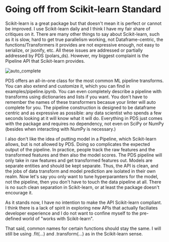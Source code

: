 # Going off from Scikit-learn Standard

Scikit-learn is a great package but that doesn't mean it is perfect or cannot be improved. I use Scikit-learn daily and I think I have my fair share of critiques on it. There are many other things to say about Scikit-learn, such as it is slow, hard to get true parallelism working, not Dataframe-centric, the functions/Transformers it provides are not expressive enough, not easy to serialize, or jsonify, etc. All these issues are addressed or partially addressed by PDS (polars_ds). However, my biggest complaint is the Pipeline API that Scikit-learn provides.

![auto_complete](examples/auto_complete.png)

PDS offers an all-in-one class for the most common ML pipeline transforms. You can also extend and customize it, which you can find in examples/pipeline.ipynb. You can even completely describe a pipeline with transforms using dictionaries and lists if you want. You don't have to remember the names of these transformers becasue your linter will auto complete for you. The pipeline construction is designed to be dataframe centric and as expressive as possible: any data scientist who spends a few seconds looking at it will know what it will do. Everything in PDS just comes with the package and requires no dependency, not even on SciPy or NumPy (besides when interacting with NumPy is necessary.)

I also don't like the idea of putting model in a Pipeline, which Scikit-learn allows, but is not allowed by PDS. Doing so complicates the expected output of the pipeline. In practice, people track the raw features and the transformed features and then also the model scores. The PDS pipeline will only take in raw features and get transformed features out. Models are separate entities and should be kept separate. Thus, the API is clean, and the jobs of data transform and model prediction are isolated in their own realm. Now let's say you only want to tune hyperparamters for the model, not the pipeline, then you don't have to touch the data pipeline at all. There is no such clean separation in Scikit-learn, or at least the package doesn't encourage it.

As it stands now, I have no intention to make the API Scikit-learn compliant. I think there is a lack of spirit in exploring new APIs that actually faciliates developer experience and I do not want to confine myself to the pre-defined world of "works with Scikit-learn".

That said, common names for certain functions should stay the same. I will still be using .fit(...) and .transform(...) as in the Scikit-learn sense.